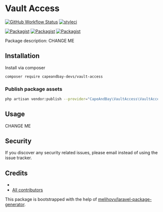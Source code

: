 # Vault Access

[![GitHub Workflow Status](https://github.com/capeandbay-devs/vault-access/workflows/Run%20tests/badge.svg)](https://github.com/capeandbay-devs/vault-access/actions)
[![styleci](https://styleci.io/repos/CHANGEME/shield)](https://styleci.io/repos/CHANGEME)

[![Packagist](https://img.shields.io/packagist/v/capeandbay-devs/vault-access.svg)](https://packagist.org/packages/capeandbay-devs/vault-access)
[![Packagist](https://poser.pugx.org/capeandbay-devs/vault-access/d/total.svg)](https://packagist.org/packages/capeandbay-devs/vault-access)
[![Packagist](https://img.shields.io/packagist/l/capeandbay-devs/vault-access.svg)](https://packagist.org/packages/capeandbay-devs/vault-access)

Package description: CHANGE ME

## Installation

Install via composer
```bash
composer require capeandbay-devs/vault-access
```

### Publish package assets

```bash
php artisan vendor:publish --provider="CapeAndBay\VaultAccess\VaultAccessServiceProvider"
```

## Usage

CHANGE ME

## Security

If you discover any security related issues, please email 
instead of using the issue tracker.

## Credits

- [](https://github.com/capeandbay-devs/vault-access)
- [All contributors](https://github.com/capeandbay-devs/vault-access/graphs/contributors)

This package is bootstrapped with the help of
[melihovv/laravel-package-generator](https://github.com/melihovv/laravel-package-generator).
